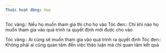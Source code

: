 ```yaml
---
Thuộc hoạt động: Họp
---
```


Tóc vàng:: Nếu họ muốn tham gia thì cho họ vào
Tóc đen:: Chỉ khi nào họ muốn tham gia vào quá trình ra quyết định mới được cho vào

Tóc vàng:: Ai cũng sẽ muốn tham gia vào quá trình ra quyết định
Tóc đen:: Không phải ai cũng quan tâm đến việc thảo luận mà chỉ quan tâm kết quả
